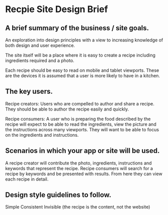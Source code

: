 # Recpie Site Design Brief

## A brief summary of the business / site goals.
An exploration into design principles with a view to increasing knowledge of both design and user experience.

The site itself will be a place where it is easy to create a recipe including ingredients required and a photo.

Each recipe should be easy to read on mobile and tablet viewports. These are the devices it is assumed that a user is more likely to have in a kitchen.

## The key users.
Recipe creators: Users who are compelled to author and share a recipe. They should be able to author the recipe easily and quickly.

Recipe consumers: A user who is preparing the food described by the recipe will expect to be able to read the ingredients, view the picture and the instructions across many viewports. They will want to be able to focus on the ingredients and instructions.


## Scenarios in which your app or site will be used.
A recipe creator will contribute the photo, ingredients, instructions and keywords that represent the recipe.
Recipe consumers will search for a recipe by keywords and be presented with results. From here they can view each recipe in detail.

## Design style guidelines to follow.
Simple
Consistent
Invisible (the recipe is the content, not the website)
